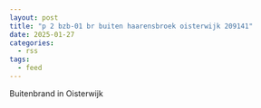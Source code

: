 ```yaml
---
layout: post
title: "p 2 bzb-01 br buiten haarensbroek oisterwijk 209141"
date: 2025-01-27
categories: 
  - rss
tags: 
  - feed
---
```


Buitenbrand in Oisterwijk
